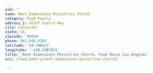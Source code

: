 ```yaml
---
uid: ''
name: Next Dimensions Ministries Church
category: Food Pantry
address_1: 45337 Sierra Hwy
city: Lancaster
state: CA
zipcode: '93534'
phone: 661.940.8289
latitude: '34.706917'
longitude: '-118.1387931'
title: 'Next Dimensions Ministries Church, Food Oasis Los Angeles'
uri: /food-pantry/next-dimensions-ministries-church/

---
```

